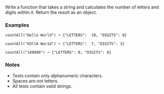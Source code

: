 Write a function that takes a string and calculates the number of letters and digits within it. Return the result as an object.


### Examples ###
    countAll("Hello World") ➞ {"LETTERS":  10, "DIGITS": 0}

    countAll("H3ll0 Wor1d") ➞ {"LETTERS":  7, "DIGITS": 3}

    countAll("149990") ➞ {"LETTERS": 0, "DIGITS": 6}


### Notes ###
*   Tests contain only alphanumeric characters.
*   Spaces are not letters.
*   All tests contain valid strings.